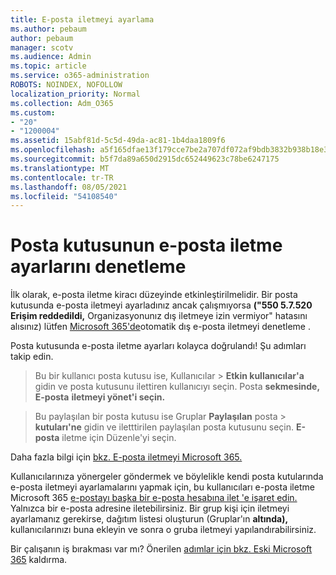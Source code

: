 ```yaml
---
title: E-posta iletmeyi ayarlama
ms.author: pebaum
author: pebaum
manager: scotv
ms.audience: Admin
ms.topic: article
ms.service: o365-administration
ROBOTS: NOINDEX, NOFOLLOW
localization_priority: Normal
ms.collection: Adm_O365
ms.custom:
- "20"
- "1200004"
ms.assetid: 15abf81d-5c5d-49da-ac81-1b4daa1809f6
ms.openlocfilehash: a5f165dfae13f179cce7be2a707df072af9bdb3832b938b18e3e023daa756b79
ms.sourcegitcommit: b5f7da89a650d2915dc652449623c78be6247175
ms.translationtype: MT
ms.contentlocale: tr-TR
ms.lasthandoff: 08/05/2021
ms.locfileid: "54108540"
---
```

# <a name="check-the-email-forwarding-settings-for-a-mailbox"></a>Posta kutusunun e-posta iletme ayarlarını denetleme

İlk olarak, e-posta iletme kiracı düzeyinde etkinleştirilmelidir. Bir posta kutusunda e-posta iletmeyi ayarladınız ancak çalışmıyorsa **("550 5.7.520 Erişim reddedildi,** Organizasyonunız dış iletmeye izin vermiyor" hatasını alısınız) lütfen [Microsoft 365'de](https://docs.microsoft.com/microsoft-365/security/office-365-security/external-email-forwarding?view=o365-worldwide)otomatik dış e-posta iletmeyi denetleme .

Posta kutusunda e-posta iletme ayarları kolayca doğrulandı! Şu adımları takip edin.
  
> Bu bir kullanıcı posta kutusu  ise, Kullanıcılar \> **Etkin kullanıcılar'a** gidin ve posta kutusunu ilettiren kullanıcıyı seçin. Posta **sekmesinde, E-posta** **iletmeyi yönet'i seçin.**

> Bu paylaşılan bir posta kutusu ise Gruplar **Paylaşılan** posta \> **kutuları'ne** gidin ve iletttirilen paylaşılan posta kutusunu seçin. **E-posta** iletme için Düzenle'yi seçin.

Daha fazla bilgi için [bkz. E-posta iletmeyi Microsoft 365.](https://docs.microsoft.com/microsoft-365/admin/email/configure-email-forwarding)
  
Kullanıcılarınıza yönergeler göndermek ve böylelikle kendi posta kutularında e-posta iletmeyi ayarlamalarını yapmak için, bu kullanıcıları e-posta iletme Microsoft 365 [e-postayı başka bir e-posta hesabına ilet 'e işaret edin.](https://support.office.com/article/Forward-email-from-Office-365-to-another-email-account-1ed4ee1e-74f8-4f53-a174-86b748ff6a0e) Yalnızca bir e-posta adresine iletebilirsiniz. Bir grup kişi için iletmeyi ayarlamanız gerekirse, dağıtım listesi oluşturun (Gruplar'ın **altında),** kullanıcılarınızı buna ekleyin ve sonra o gruba iletmeyi yapılandırabilirsiniz.
  
Bir çalışanın iş bırakması var mı? Önerilen [adımlar için bkz. Eski Microsoft 365](https://docs.microsoft.com/microsoft-365/admin/add-users/remove-former-employee) kaldırma.